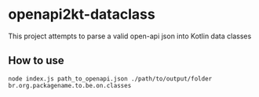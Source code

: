 # openapi2kt-dataclass

This project attempts to parse a valid open-api json into Kotlin data classes

## How to use

```
node index.js path_to_openapi.json ./path/to/output/folder br.org.packagename.to.be.on.classes
```